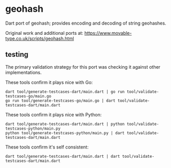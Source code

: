 
geohash
=======

Dart port of geohash; provides encoding and decoding of string geohashes.

Original work and additional ports at:
https://www.movable-type.co.uk/scripts/geohash.html


testing
-------

The primary validation strategy for this port was checking it against other implementations.

These tools confirm it plays nice with Go:

```
dart tool/generate-testcases-dart/main.dart | go run tool/validate-testcases-go/main.go
go run tool/generate-testcases-go/main.go | dart tool/validate-testcases-dart/main.dart
```

These tools confirm it plays nice with Python:

```
dart tool/generate-testcases-dart/main.dart | python tool/validate-testcases-python/main.py
python tool/generate-testcases-python/main.py | dart tool/validate-testcases-dart/main.dart
```

These tools confirm it's self consistent:

```
dart tool/generate-testcases-dart/main.dart | dart tool/validate-testcases-dart/main.dart
```
